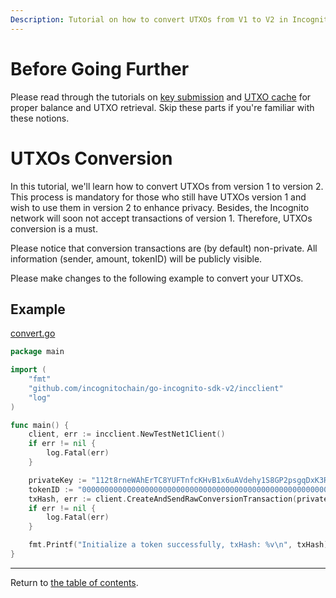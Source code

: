 ```yaml
---
Description: Tutorial on how to convert UTXOs from V1 to V2 in Incognito.
---
```

# Before Going Further
Please read through the tutorials on [key submission](../accounts/submit_key.md) and [UTXO cache](../accounts/utxo_cache.md) for proper
balance and UTXO retrieval. Skip these parts if you're familiar with these notions.

# UTXOs Conversion
In this tutorial, we'll learn how to convert UTXOs from version 1 to version 2. This process is mandatory
for those who still have UTXOs version 1 and wish to use them in version 2 to enhance privacy. Besides, the Incognito
network will soon not accept transactions of version 1. Therefore, UTXOs conversion is a must.

Please notice that conversion transactions are (by default) non-private. All information (sender, amount, tokenID) will be publicly visible.

Please make changes to the following example to convert your UTXOs.

## Example
[convert.go](../../code/transactions/convert/convert.go)

```go
package main

import (
	"fmt"
	"github.com/incognitochain/go-incognito-sdk-v2/incclient"
	"log"
)

func main() {
	client, err := incclient.NewTestNet1Client()
	if err != nil {
		log.Fatal(err)
	}

	privateKey := "112t8rneWAhErTC8YUFTnfcKHvB1x6uAVdehy1S8GP2psgqDxK3RHouUcd69fz88oAL9XuMyQ8mBY5FmmGJdcyrpwXjWBXRpoWwgJXjsxi4j"
	tokenID := "00000000000000000000000000000000000000000000000000000000000000ff"
	txHash, err := client.CreateAndSendRawConversionTransaction(privateKey, tokenID)
	if err != nil {
		log.Fatal(err)
	}

	fmt.Printf("Initialize a token successfully, txHash: %v\n", txHash)
}

```
---
Return to [the table of contents](../../../README.md).
